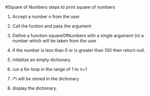 #Square of Numbers
steps to print square of numbers

1. Accept a number n from the user 
2. Call the funtion and pass the argument 

1. Define a function squareOfNumbers with a single argument (n) a number which will be taken from the user
2. if the number is less than 0 or is greater than 100 then return null.
3. initialize an empty dictionary 
4. run a for loop in the range of 1 to n+1
5. i*i will be stored in the dictionary
6. display the  dictionary.

